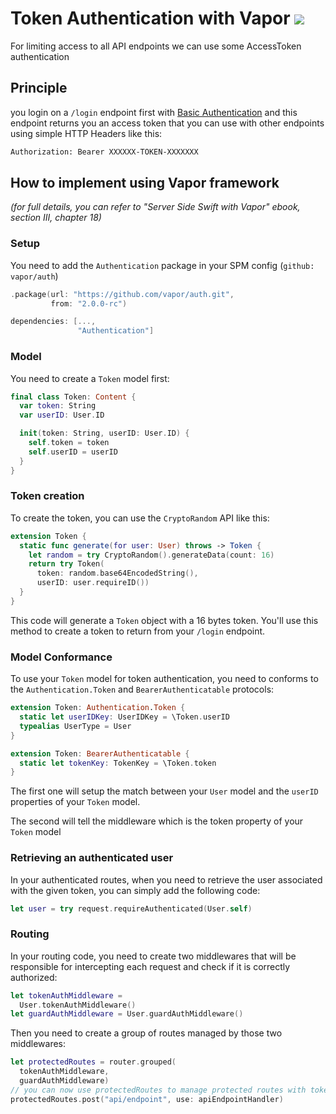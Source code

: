 # Token Authentication with Vapor ![][image-1]

For limiting access to all API endpoints we can use some AccessToken authentication

## Principle

you login on a `/login` endpoint first with [Basic Authentication][1] and this endpoint returns you an access token that you can use with other endpoints using simple HTTP Headers like this:

```html
Authorization: Bearer XXXXXX-TOKEN-XXXXXXX
```

## How to implement using Vapor framework
_(for full details, you can refer to "Server Side Swift with Vapor" ebook, section III, chapter 18)_

### Setup

You need to add the `Authentication` package in your SPM config (`github: vapor/auth`)

```swift
.package(url: "https://github.com/vapor/auth.git",
		 from: "2.0.0-rc")
```

```swift
dependencies: [...,
			   "Authentication"]
```

### Model
You need to create a `Token` model first:

```swift
final class Token: Content {
  var token: String
  var userID: User.ID

  init(token: String, userID: User.ID) {
	self.token = token
	self.userID = userID
  }
}
```

### Token creation
To create the token, you can use the `CryptoRandom` API like this:

```swift
extension Token {
  static func generate(for user: User) throws -> Token {
	let random = try CryptoRandom().generateData(count: 16)
	return try Token(
	  token: random.base64EncodedString(),
	  userID: user.requireID())
  }
}
```

This code will generate a `Token` object with a 16 bytes token. You'll use this method to create a token to return from your `/login` endpoint.

### Model Conformance
To use your `Token` model for token authentication, you need to conforms to the `Authentication.Token` and `BearerAuthenticatable` protocols:

```swift
extension Token: Authentication.Token {
  static let userIDKey: UserIDKey = \Token.userID
  typealias UserType = User
}

extension Token: BearerAuthenticatable {
  static let tokenKey: TokenKey = \Token.token
}
```

The first one will setup the match between your `User` model and the `userID` properties of your `Token` model.

The second will tell the middleware which is the token property of your `Token` model

### Retrieving an authenticated user
In your authenticated routes, when you need to retrieve the user associated with the given token, you can simply add the following code:

```swift
let user = try request.requireAuthenticated(User.self)
```

### Routing
In your routing code, you need to create two middlewares that will be responsible for intercepting each request and check if it is correctly authorized:

```swift
let tokenAuthMiddleware =
  User.tokenAuthMiddleware()
let guardAuthMiddleware = User.guardAuthMiddleware()
```

Then you need to create a group of routes managed by those two middlewares:

```swift
let protectedRoutes = router.grouped(
  tokenAuthMiddleware,
  guardAuthMiddleware)
// you can now use protectedRoutes to manage protected routes with token Auth
protectedRoutes.post("api/endpoint", use: apiEndpointHandler)
```


[1]:	basic_authentication.md

[image-1]:	img/vapor3_20.jpg